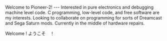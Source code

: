 Welcome to Pioneer-2! ---
Interested in pure electronics and debugging machine level code. C programming, low-level code, and  free  software are my interests.
Looking to collaborate on programming for sorts of Dreamcast and Sega Saturn mods. Currently in the middle of hardware repairs.

 Welcome !
 ようこそ　！

<!---
Mag-Aegis/Mag-Aegis is a ✨ special ✨ repository because its `README.md` (this file) appears on your GitHub profile.
You can click the Preview link to take a look at your changes.
--->
